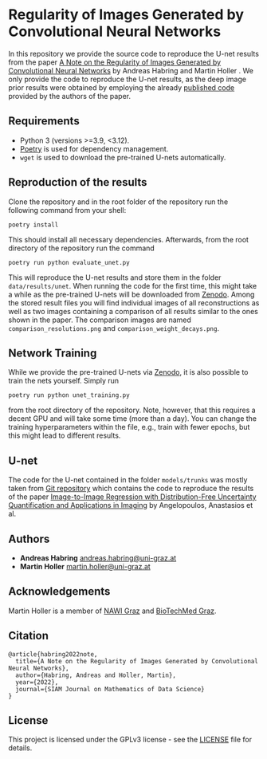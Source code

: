 # Regularity of Images Generated by Convolutional Neural Networks
In this repository we provide the source code to reproduce the U-net results from the paper [A Note on the Regularity of Images Generated by Convolutional Neural Networks](https://arxiv.org/pdf/2204.10588.pdf) by Andreas Habring and Martin Holler . We only provide the code to reproduce the U-net results, as the deep image prior results were obtained by employing the already [published code](https://dmitryulyanov.github.io/deep_image_prior) provided by the authors of the paper.

## Requirements
* Python 3 (versions >=3.9, <3.12).
* [Poetry](https://python-poetry.org/docs/) is used for dependency management.
* `wget` is used to download the pre-trained U-nets automatically.

## Reproduction of the results
 Clone the repository and in the root folder of the repository run the following command from your shell:
```
poetry install
```
This should install all necessary dependencies. Afterwards, from the root directory of the repository run the command
```
poetry run python evaluate_unet.py
```
This will reproduce the U-net results and store them in the folder `data/results/unet`. When running the code for the first time, this might take a while as the pre-trained U-nets will be downloaded from [Zenodo](https://zenodo.org/record/7784039#.ZCVGjR5ByXI). Among the stored result files you will find individual images of all reconstructions as well as two images containing a comparison of all results similar to the ones shown in the paper. The comparison images are named `comparison_resolutions.png` and `comparison_weight_decays.png`.

## Network Training

While we provide the pre-trained U-nets via [Zenodo](https://zenodo.org/record/7784039#.ZCVGjR5ByXI), it is also possible to train the nets yourself. Simply run 
```
poetry run python unet_training.py
```
from the root directory of the repository. Note, however, that this requires a decent GPU and will take some time (more than a day). You can change the training hyperparameters within the file, e.g., train with fewer epochs, but this might lead to different results.

## U-net
The code for the U-net contained in the folder `models/trunks` was mostly taken from [Git repository](https://github.com/aangelopoulos/im2im-uq) which contains the code to reproduce the results of the paper [Image-to-Image Regression with Distribution-Free Uncertainty Quantification and Applications in Imaging](https://arxiv.org/abs/2202.05265) by Angelopoulos, Anastasios et al.

## Authors

* **Andreas Habring** andreas.habring@uni-graz.at
* **Martin Holler** martin.holler@uni-graz.at 

## Acknowledgements

Martin Holler is a member of [NAWI Graz](https://www.nawigraz.at) and [BioTechMed Graz](https://biotechmedgraz.at).

## Citation

```
@article{habring2022note,
  title={A Note on the Regularity of Images Generated by Convolutional Neural Networks},
  author={Habring, Andreas and Holler, Martin},
  year={2022},
  journal={SIAM Journal on Mathematics of Data Science}
}
```

## License

This project is licensed under the GPLv3 license - see the [LICENSE](LICENSE) file for details.
